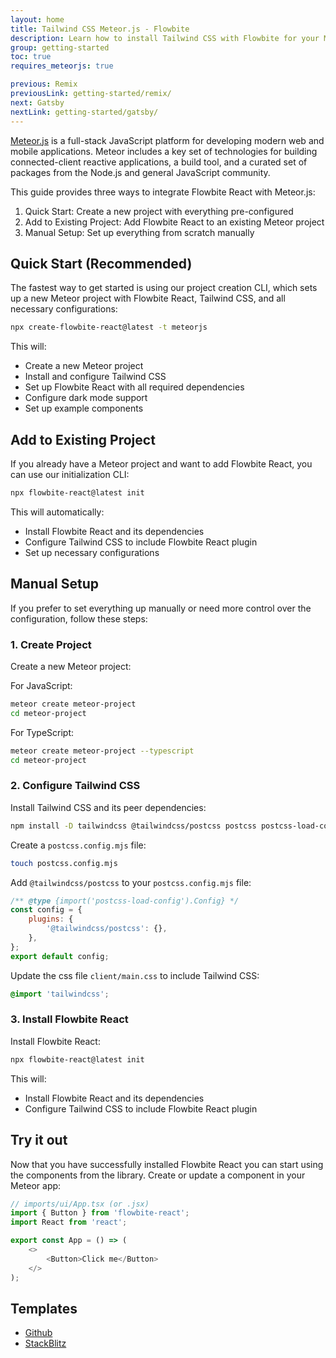 ```yaml
---
layout: home
title: Tailwind CSS Meteor.js - Flowbite
description: Learn how to install Tailwind CSS with Flowbite for your Meteor.js project to build full-stack JavaScript or TypeScript web, mobile, and desktop applications
group: getting-started
toc: true
requires_meteorjs: true

previous: Remix
previousLink: getting-started/remix/
next: Gatsby
nextLink: getting-started/gatsby/
---
```


[Meteor.js](https://meteor.com/) is a full-stack JavaScript platform for developing modern web and mobile applications. Meteor includes a key set of technologies for building connected-client reactive applications, a build tool, and a curated set of packages from the Node.js and general JavaScript community.

This guide provides three ways to integrate Flowbite React with Meteor.js:

1. Quick Start: Create a new project with everything pre-configured
2. Add to Existing Project: Add Flowbite React to an existing Meteor project
3. Manual Setup: Set up everything from scratch manually

## Quick Start (Recommended)

The fastest way to get started is using our project creation CLI, which sets up a new Meteor project with Flowbite React, Tailwind CSS, and all necessary configurations:

```bash
npx create-flowbite-react@latest -t meteorjs
```

This will:

-   Create a new Meteor project
-   Install and configure Tailwind CSS
-   Set up Flowbite React with all required dependencies
-   Configure dark mode support
-   Set up example components

## Add to Existing Project

If you already have a Meteor project and want to add Flowbite React, you can use our initialization CLI:

```bash
npx flowbite-react@latest init
```

This will automatically:

-   Install Flowbite React and its dependencies
-   Configure Tailwind CSS to include Flowbite React plugin
-   Set up necessary configurations

## Manual Setup

If you prefer to set everything up manually or need more control over the configuration, follow these steps:

### 1. Create Project

Create a new Meteor project:

For JavaScript:

```bash
meteor create meteor-project
cd meteor-project
```

For TypeScript:

```bash
meteor create meteor-project --typescript
cd meteor-project
```

### 2. Configure Tailwind CSS

Install Tailwind CSS and its peer dependencies:

```bash
npm install -D tailwindcss @tailwindcss/postcss postcss postcss-load-config
```

Create a `postcss.config.mjs` file:

```bash
touch postcss.config.mjs
```

Add `@tailwindcss/postcss` to your `postcss.config.mjs` file:

```js
/** @type {import('postcss-load-config').Config} */
const config = {
    plugins: {
        '@tailwindcss/postcss': {},
    },
};
export default config;
```

Update the css file `client/main.css` to include Tailwind CSS:

```css
@import 'tailwindcss';
```

### 3. Install Flowbite React

Install Flowbite React:

```bash
npx flowbite-react@latest init
```

This will:

-   Install Flowbite React and its dependencies
-   Configure Tailwind CSS to include Flowbite React plugin

## Try it out

Now that you have successfully installed Flowbite React you can start using the components from the library. Create or update a component in your Meteor app:

```javascript
// imports/ui/App.tsx (or .jsx)
import { Button } from 'flowbite-react';
import React from 'react';

export const App = () => (
    <>
        <Button>Click me</Button>
    </>
);
```

## Templates

-   [Github](https://github.com/themesberg/flowbite-react-template-meteorjs)
-   [StackBlitz](https://stackblitz.com/edit/flowbite-react-template-meteorjs)
